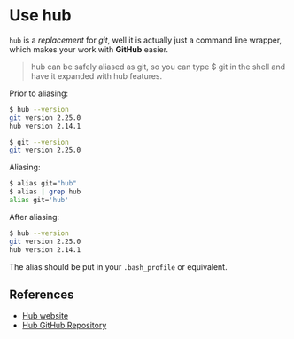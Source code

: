 # Use hub

`hub` is a _replacement_ for _git_, well it is actually just a command line wrapper, which makes your work with **GitHub** easier.

> hub can be safely aliased as git, so you can type $ git <command> in the shell and have it expanded with hub features.

Prior to aliasing:

```bash
$ hub --version
git version 2.25.0
hub version 2.14.1
```

```bash
$ git --version
git version 2.25.0
```

Aliasing:

```bash
$ alias git="hub"
$ alias | grep hub
alias git='hub'
```

After aliasing:

```bash
$ hub --version
git version 2.25.0
hub version 2.14.1
```

The alias should be put in your `.bash_profile` or equivalent.

## References

- [Hub website](https://hub.github.com/)
- [Hub GitHub Repository](https://github.com/github/hub)
